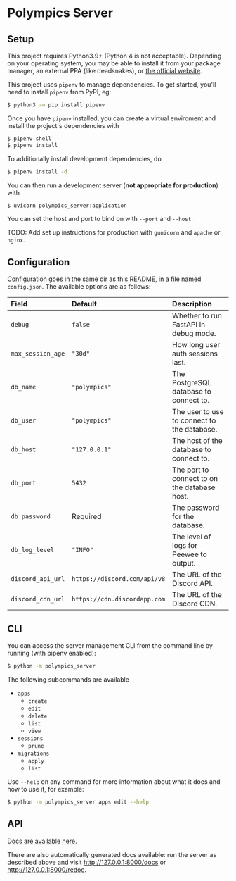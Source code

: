 # Polympics Server

## Setup

This project requires Python3.9+ (Python 4 is not acceptable). Depending on your operating system, you may be able to install it from your package manager, an external PPA (like deadsnakes), or [the official website](https://python.org/download).

This project uses `pipenv` to manage dependencies. To get started, you'll need to install `pipenv` from PyPI, eg:
```bash
$ python3 -m pip install pipenv
```

Once you have `pipenv` installed, you can create a virtual enviroment and install the project's dependencies with
```bash
$ pipenv shell
$ pipenv install
```
To additionally install development dependencies, do
```bash
$ pipenv install -d
```
You can then run a development server (**not appropriate for production**) with
```bash
$ uvicorn polympics_server:application
```
You can set the host and port to bind on with `--port` and `--host`.

TODO: Add set up instructions for production with `gunicorn` and `apache` or `nginx`.

## Configuration

Configuration goes in the same dir as this README, in a file named `config.json`. The available options are as follows:

| Field             | Default       | Description                                  |
|:------------------|:--------------|:---------------------------------------------|
| `debug`           | `false`       | Whether to run FastAPI in debug mode.        |
| `max_session_age` | `"30d"`       | How long user auth sessions last.            |
| `db_name`         | `"polympics"` | The PostgreSQL database to connect to.       |
| `db_user`         | `"polympics"` | The user to use to connect to the database.  |
| `db_host`         | `"127.0.0.1"` | The host of the database to connect to.      |
| `db_port`         | `5432`        | The port to connect to on the database host. |
| `db_password`     | Required      | The password for the database.               |
| `db_log_level`    | `"INFO"`      | The level of logs for Peewee to output.      |
| `discord_api_url` | ``https://discord.com/api/v8`` | The URL of the Discord API. |
| `discord_cdn_url` | ``https://cdn.discordapp.com`` | The URL of the Discord CDN. |

## CLI

You can access the server management CLI from the command line by running (with pipenv enabled):
```bash
$ python -m polympics_server
```
The following subcommands are available

- `apps`
  - `create`
  - `edit`
  - `delete`
  - `list`
  - `view`
- `sessions`
  - `prune`
- `migrations`
  - `apply`
  - `list`

Use `--help` on any command for more information about what it does and how to use it, for example:
```bash
$ python -m polympics_server apps edit --help
```

## API

[Docs are available here](https://polympics.github.io/server).

There are also automatically generated docs available: run the server as described above and visit http://127.0.0.1:8000/docs or http://127.0.0.1:8000/redoc.
